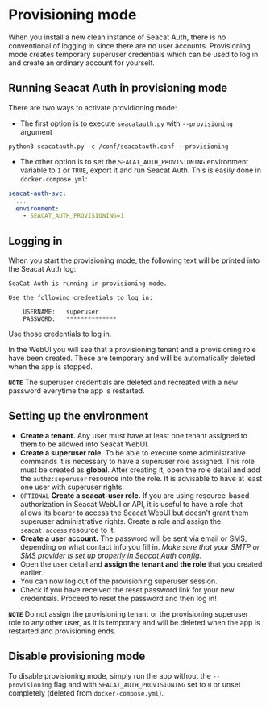 # Provisioning mode

When you install a new clean instance of Seacat Auth, there is no conventional of logging in since there are no user accounts.
Provisioning mode creates temporary superuser credentials which can be used to log in and create an ordinary account for yourself.


## Running Seacat Auth in provisioning mode

There are two ways to activate providioning mode:
- The first option is to execute `seacatauth.py` with `--provisioning` argument
```
python3 seacatauth.py -c /conf/seacatauth.conf --provisioning
```
- The other option is to set the `SEACAT_AUTH_PROVISIONING` environment variable to `1` or `TRUE`, export it and run Seacat Auth. This is easily done in `docker-compose.yml`:
```yaml
seacat-auth-svc:
  ...
  environment:
    - SEACAT_AUTH_PROVISIONING=1
```


## Logging in

When you start the provisioning mode, the following text will be printed into the Seacat Auth log:
```
SeaCat Auth is running in provisioning mode.

Use the following credentials to log in:

	USERNAME:   superuser
	PASSWORD:   **************

```
Use those credentials to log in.

In the WebUI you will see that a provisioning tenant and a provisioning role have been created. These are temporary and will be automatically deleted when the app is stopped.

**`NOTE`** The superuser credentials are deleted and recreated with a new password everytime the app is restarted.


## Setting up the environment

- **Create a tenant.** Any user must have at least one tenant assigned to them to be allowed into Seacat WebUI.
- **Create a superuser role.** To be able to execute some administrative commands it is necessary to have a superuser role assigned. This role must be created as **global**. After creating it, open the role detail and add the `authz:superuser` resource into the role. It is advisable to have at least one user with superuser rights.
- `OPTIONAL` **Create a seacat-user role.** If you are using resource-based authorization in Seacat WebUI or API, it is useful to have a role that allows its bearer to access the Seacat WebUI but doesn't grant them superuser administrative rights. Create a role and assign the `seacat:access` resource to it.
- **Create a user account.** The password will be sent via email or SMS, depending on what contact info you fill in. *Make sure that your SMTP or SMS provider is set up properly in Seacat Auth config.*
- Open the user detail and **assign the tenant and the role** that you created earlier.
- You can now log out of the provisioning superuser session.
- Check if you have received the reset password link for your new credentials. Proceed to reset the password and then log in!

**`NOTE`** Do not assign the provisioning tenant or the provisioning superuser role to any other user, as it is temporary and will be deleted when the app is restarted and provisioning ends.

## Disable provisioning mode

To disable provisioning mode, simply run the app without the `--provisioning` flag and with `SEACAT_AUTH_PROVISIONING` set to `0` or unset completely (deleted from `docker-compose.yml`).

